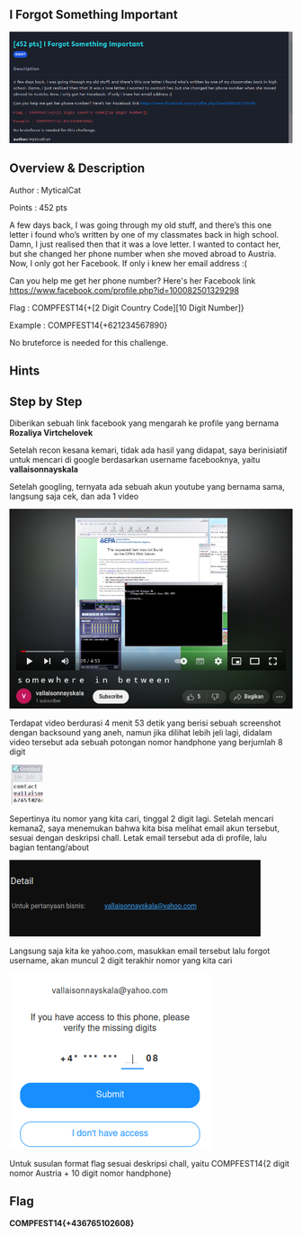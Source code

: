 ## I Forgot Something Important

![chall](attachments/chall.png)

## Overview & Description

Author : MyticalCat

Points : 452 pts

A few days back, I was going through my old stuff, and there’s this one letter i found who’s written by one of my classmates back in high school. Damn, I just realised then that it was a love letter. I wanted to contact her, but she changed her phone number when she moved abroad to Austria. Now, I only got her Facebook. If only i knew her email address :(

Can you help me get her phone number? Here's her Facebook link https://www.facebook.com/profile.php?id=100082501329298

Flag : COMPFEST14{+[2 Digit Country Code][10 Digit Number]}

Example : COMPFEST14{+621234567890}

No bruteforce is needed for this challenge.

## Hints


## Step by Step 

Diberikan sebuah link facebook yang mengarah ke profile yang bernama **Rozaliya Virtchelovek**

Setelah recon kesana kemari, tidak ada hasil yang didapat, saya berinisiatif untuk mencari di google berdasarkan username facebooknya, yaitu **vallaisonnayskala**

Setelah googling, ternyata ada sebuah akun youtube yang bernama sama, langsung saja cek, dan ada 1 video

![content](attachments/content.png)

Terdapat video berdurasi 4 menit 53 detik yang berisi sebuah screenshot dengan backsound yang aneh, namun jika dilihat lebih jeli lagi, didalam video tersebut ada sebuah potongan nomor handphone yang berjumlah 8 digit

![number](attachments/handphonenumber.png)

Sepertinya itu nomor yang kita cari, tinggal 2 digit lagi. Setelah mencari kemana2, saya menemukan bahwa kita bisa melihat email akun tersebut, sesuai dengan deskripsi chall. Letak email tersebut ada di profile, lalu bagian tentang/about

![email](attachments/email.png)

Langsung saja kita ke yahoo.com, masukkan email tersebut lalu forgot username, akan muncul 2 digit terakhir nomor yang kita cari

![yahoo](attachments/yahoo.png)

Untuk susulan format flag sesuai deskripsi chall, yaitu COMPFEST14{2 digit nomor Austria + 10 digit nomor handphone}

## Flag

**COMPFEST14{+436765102608}**